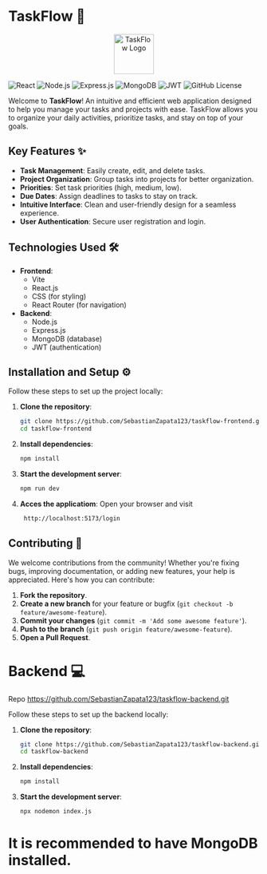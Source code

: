 # TaskFlow 🚀 

<p align="center">
  <img src="https://imgur.com/U8RatL5.png" alt="TaskFlow Logo" width="80">
</p>


![React](https://img.shields.io/badge/React-20232A?style=for-the-badge&logo=react&logoColor=61DAFB)
![Node.js](https://img.shields.io/badge/Node.js-339933?style=for-the-badge&logo=node.js&logoColor=white)
![Express.js](https://img.shields.io/badge/Express.js-000000?style=for-the-badge&logo=express&logoColor=white)
![MongoDB](https://img.shields.io/badge/MongoDB-47A248?style=for-the-badge&logo=mongodb&logoColor=white)
![JWT](https://img.shields.io/badge/JWT-000000?style=for-the-badge&logo=json-web-tokens&logoColor=white)
![GitHub License](https://img.shields.io/badge/license-MIT-blue?style=for-the-badge)


Welcome to **TaskFlow**! An intuitive and efficient web application designed to help you manage your tasks and projects with ease. TaskFlow allows you to organize your daily activities, prioritize tasks, and stay on top of your goals.

## Key Features ✨

- **Task Management**: Easily create, edit, and delete tasks.
- **Project Organization**: Group tasks into projects for better organization.
- **Priorities**: Set task priorities (high, medium, low).
- **Due Dates**: Assign deadlines to tasks to stay on track.
- **Intuitive Interface**: Clean and user-friendly design for a seamless experience.
- **User Authentication**: Secure user registration and login.

## Technologies Used 🛠️

- **Frontend**:
  - Vite
  - React.js
  - CSS (for styling)
  - React Router (for navigation)
- **Backend**:
  - Node.js
  - Express.js
  - MongoDB (database)
  - JWT (authentication)

## Installation and Setup ⚙️

Follow these steps to set up the project locally:

1. **Clone the repository**:
   ```bash
   git clone https://github.com/SebastianZapata123/taskflow-frontend.git
   cd taskflow-frontend
   
2. **Install dependencies**:
   ```bash
   npm install
   
3. **Start the development server**:
   ```bash
   npm run dev
   
4. **Acces the applicatiom**:
  Open your browser and visit
   ```bash
    http://localhost:5173/login

## Contributing 🤝

We welcome contributions from the community! Whether you're fixing bugs, improving documentation, or adding new features, your help is appreciated. Here's how you can contribute:

1. **Fork the repository**.
2. **Create a new branch** for your feature or bugfix (`git checkout -b feature/awesome-feature`).
3. **Commit your changes** (`git commit -m 'Add some awesome feature'`).
4. **Push to the branch** (`git push origin feature/awesome-feature`).
5. **Open a Pull Request**.

#  Backend 💻 

Repo https://github.com/SebastianZapata123/taskflow-backend.git

Follow these steps to set up the backend locally:

1. **Clone the repository**:
   ```bash
   git clone https://github.com/SebastianZapata123/taskflow-backend.git
   cd taskflow-backend
   
2. **Install dependencies**:
   ```bash
   npm install
   
3. **Start the development server**:
   ```bash
   npx nodemon index.js
# It is recommended to have MongoDB installed. 
